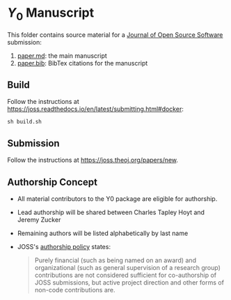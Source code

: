 # $Y_0$ Manuscript

This folder contains source material for
a [Journal of Open Source Software](https://joss.theoj.org/)
submission:

1. [paper.md](paper.md): the main manuscript
2. [paper.bib](paper.bib): BibTex citations for the manuscript

## Build

Follow the instructions
at https://joss.readthedocs.io/en/latest/submitting.html#docker:

```shell
sh build.sh
```

## Submission

Follow the instructions at https://joss.theoj.org/papers/new.

## Authorship Concept

- All material contributors to the Y0 package are eligible for authorship.
- Lead authorship will be shared between Charles Tapley Hoyt and Jeremy Zucker
- Remaining authors will be listed alphabetically by last name
- JOSS's [authorship policy](https://joss.readthedocs.io/en/latest/submitting.html#authorship) states:

  > Purely financial (such as being named on an award) and organizational (such as general supervision of a research
  > group) contributions are not considered sufficient for co-authorship of JOSS submissions, but active project direction
  > and other forms of non-code contributions are.
